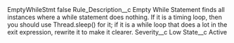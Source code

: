<?xml version="1.0" encoding="UTF-8"?>
<CustomMetadata xmlns="http://soap.sforce.com/2006/04/metadata" xmlns:xsi="http://www.w3.org/2001/XMLSchema-instance" xmlns:xsd="http://www.w3.org/2001/XMLSchema">
    <label>EmptyWhileStmt</label>
    <protected>false</protected>
    <values>
        <field>Rule_Description__c</field>
        <value xsi:type="xsd:string">Empty While Statement finds all instances where a while statement does nothing.
If it is a timing loop, then you should use Thread.sleep() for it; if it is a while loop that does a lot in the exit expression, rewrite it to make it clearer.</value>
    </values>
    <values>
        <field>Severity__c</field>
        <value xsi:type="xsd:string">Low</value>
    </values>
    <values>
        <field>State__c</field>
        <value xsi:type="xsd:string">Active</value>
    </values>
</CustomMetadata>
